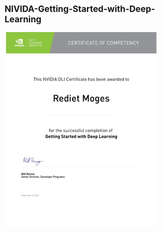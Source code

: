# NIVIDA-Getting-Started-with-Deep-Learning
<img src="https://github.com/RedietMillion/Getting-Started-with-Deep-Learning-NIVIDA-Traning/blob/master/Certificate.jpg" />

